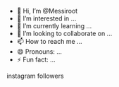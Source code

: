 - 👋 Hi, I’m @Messiroot
- 👀 I’m interested in ...
- 🌱 I’m currently learning ...
- 💞️ I’m looking to collaborate on ...
- 📫 How to reach me ...
- 😄 Pronouns: ...
- ⚡ Fun fact: ...

<!---
Messiroot/Messiroot is a ✨ special ✨ repository because its `README.md` (this file) appears on your GitHub profile.
You can click the Preview link to take a look at your changes.
--->
instagram followers 
